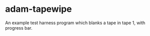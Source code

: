 adam-tapewipe
=============

An example test harness program which blanks a tape in tape 1, with progress bar.
